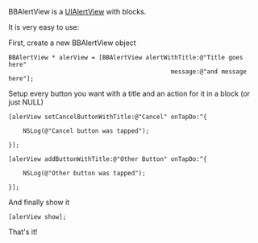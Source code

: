 BBAlertView is a [UIAlertView](http://developer.apple.com/library/ios/#documentation/UIKit/Reference/UIAlertView_Class/UIAlertView/UIAlertView.html) with blocks.

It is very easy to use:

First, create a new BBAlertView object

    BBAlertView * alerView = [BBAlertView alertWithTitle:@"Title goes here" 
    											 message:@"and message here"];
    
Setup every button you want with a title and an action for it in a block (or just NULL)

    [alerView setCancelButtonWithTitle:@"Cancel" onTapDo:^{
        
        NSLog(@"Cancel button was tapped");
        
    }];
    
    [alerView addButtonWithTitle:@"Other Button" onTapDo:^{
        
        NSLog(@"Other button was tapped");
        
    }];

And finally show it

    [alerView show];
    

That's it!